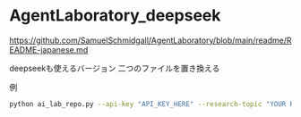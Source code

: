 # AgentLaboratory_deepseek

https://github.com/SamuelSchmidgall/AgentLaboratory/blob/main/readme/README-japanese.md

deepseekも使えるバージョン
二つのファイルを置き換える

例

```bash
python ai_lab_repo.py --api-key "API_KEY_HERE" --research-topic "YOUR RESEARCH IDEA(in your language)" --llm-backend "deepseek-v3" --language "日本"
```
